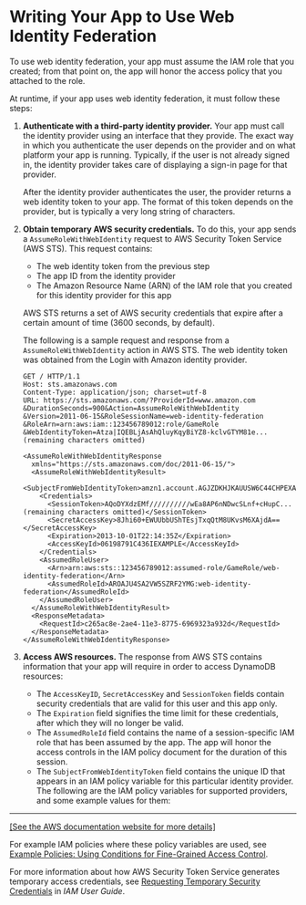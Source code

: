 # Writing Your App to Use Web Identity Federation<a name="WIF.RunningYourApp"></a>

To use web identity federation, your app must assume the IAM role that you created; from that point on, the app will honor the access policy that you attached to the role\.

At runtime, if your app uses web identity federation, it must follow these steps:

1. **Authenticate with a third\-party identity provider\.** Your app must call the identity provider using an interface that they provide\. The exact way in which you authenticate the user depends on the provider and on what platform your app is running\. Typically, if the user is not already signed in, the identity provider takes care of displaying a sign\-in page for that provider\.

   After the identity provider authenticates the user, the provider returns a web identity token to your app\. The format of this token depends on the provider, but is typically a very long string of characters\.

1. **Obtain temporary AWS security credentials\.** To do this, your app sends a `AssumeRoleWithWebIdentity` request to AWS Security Token Service \(AWS STS\)\. This request contains:
   + The web identity token from the previous step
   + The app ID from the identity provider
   + The Amazon Resource Name \(ARN\) of the IAM role that you created for this identity provider for this app

   AWS STS returns a set of AWS security credentials that expire after a certain amount of time \(3600 seconds, by default\)\.

   The following is a sample request and response from a `AssumeRoleWithWebIdentity` action in AWS STS\. The web identity token was obtained from the Login with Amazon identity provider\.

   ```
   GET / HTTP/1.1
   Host: sts.amazonaws.com
   Content-Type: application/json; charset=utf-8
   URL: https://sts.amazonaws.com/?ProviderId=www.amazon.com
   &DurationSeconds=900&Action=AssumeRoleWithWebIdentity
   &Version=2011-06-15&RoleSessionName=web-identity-federation
   &RoleArn=arn:aws:iam::123456789012:role/GameRole
   &WebIdentityToken=Atza|IQEBLjAsAhQluyKqyBiYZ8-kclvGTYM81e...(remaining characters omitted)
   ```

   ```
   <AssumeRoleWithWebIdentityResponse
     xmlns="https://sts.amazonaws.com/doc/2011-06-15/">
     <AssumeRoleWithWebIdentityResult>
       <SubjectFromWebIdentityToken>amzn1.account.AGJZDKHJKAUUSW6C44CHPEXAMPLE</SubjectFromWebIdentityToken>
       <Credentials>
         <SessionToken>AQoDYXdzEMf//////////wEa8AP6nNDwcSLnf+cHupC...(remaining characters omitted)</SessionToken>
         <SecretAccessKey>8Jhi60+EWUUbbUShTEsjTxqQtM8UKvsM6XAjdA==</SecretAccessKey>
         <Expiration>2013-10-01T22:14:35Z</Expiration>
         <AccessKeyId>06198791C436IEXAMPLE</AccessKeyId>
       </Credentials>
       <AssumedRoleUser>
         <Arn>arn:aws:sts::123456789012:assumed-role/GameRole/web-identity-federation</Arn>
         <AssumedRoleId>AROAJU4SA2VW5SZRF2YMG:web-identity-federation</AssumedRoleId>
       </AssumedRoleUser>
     </AssumeRoleWithWebIdentityResult>
     <ResponseMetadata>
       <RequestId>c265ac8e-2ae4-11e3-8775-6969323a932d</RequestId>
     </ResponseMetadata>
   </AssumeRoleWithWebIdentityResponse>
   ```

1. **Access AWS resources\.** The response from AWS STS contains information that your app will require in order to access DynamoDB resources:
   + The `AccessKeyID`, `SecretAccessKey` and `SessionToken` fields contain security credentials that are valid for this user and this app only\. 
   + The `Expiration` field signifies the time limit for these credentials, after which they will no longer be valid\.
   + The `AssumedRoleId` field contains the name of a session\-specific IAM role that has been assumed by the app\. The app will honor the access controls in the IAM policy document for the duration of this session\.
   + The `SubjectFromWebIdentityToken` field contains the unique ID that appears in an IAM policy variable for this particular identity provider\. The following are the IAM policy variables for supported providers, and some example values for them:  
****    
[\[See the AWS documentation website for more details\]](http://docs.aws.amazon.com/amazondynamodb/latest/developerguide/WIF.RunningYourApp.html)

For example IAM policies where these policy variables are used, see [Example Policies: Using Conditions for Fine\-Grained Access Control](specifying-conditions.md#FGAC_DDB.Examples)\.

For more information about how AWS Security Token Service generates temporary access credentials, see [Requesting Temporary Security Credentials](http://docs.aws.amazon.com/IAM/latest/UserGuide/id_credentials_temp_request.html) in *IAM User Guide*\.